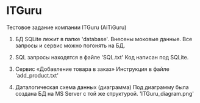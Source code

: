 # ITGuru
Тестовое задание компании ITGuru (AiTiGuru)


1. БД SQLite лежит в папке 'database'.
   Внесены моковые данные.
   Все запросы и сервис можно погонять на БД.


2.  SQL запросы находятся в файле 'SQL.txt'
    Код написан под SQLite.


3.  Сервис «Добавление товара в заказ» 
    Инструкция в файле 'add_product.txt'


4. Даталогическая схема данных (диаграмма)
   Под диаграмму была создана БД на MS Server с той же структурой.
   'ITGuru_diagram.png'
   
